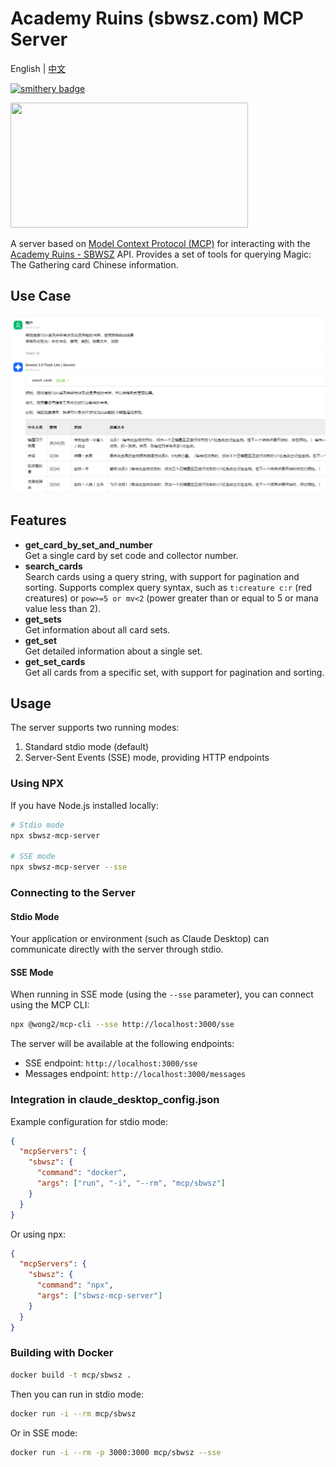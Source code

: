 # Academy Ruins (sbwsz.com) MCP Server

English | [中文](../README.md)

[![smithery badge](https://smithery.ai/badge/@lieyanqzu/sbwsz-mcp)](https://smithery.ai/server/@lieyanqzu/sbwsz-mcp)

<a href="https://glama.ai/mcp/servers/@lieyanqzu/sbwsz-mcp">
  <img width="380" height="200" src="https://glama.ai/mcp/servers/@lieyanqzu/sbwsz-mcp/badge" />
</a>

A server based on [Model Context Protocol (MCP)](https://modelcontextprotocol.io/) for interacting with the [Academy Ruins - SBWSZ](https://sbwsz.com/) API. Provides a set of tools for querying Magic: The Gathering card Chinese information.

## Use Case

![Use Case](../README/usecase.png)

## Features

- **get_card_by_set_and_number**  
  Get a single card by set code and collector number.
- **search_cards**  
  Search cards using a query string, with support for pagination and sorting. Supports complex query syntax, such as `t:creature c:r` (red creatures) or `pow>=5 or mv<2` (power greater than or equal to 5 or mana value less than 2).
- **get_sets**  
  Get information about all card sets.
- **get_set**  
  Get detailed information about a single set.
- **get_set_cards**  
  Get all cards from a specific set, with support for pagination and sorting.

## Usage

The server supports two running modes:

1. Standard stdio mode (default)
2. Server-Sent Events (SSE) mode, providing HTTP endpoints

### Using NPX

If you have Node.js installed locally:

```bash
# Stdio mode
npx sbwsz-mcp-server

# SSE mode
npx sbwsz-mcp-server --sse
```

### Connecting to the Server

#### Stdio Mode

Your application or environment (such as Claude Desktop) can communicate directly with the server through stdio.

#### SSE Mode

When running in SSE mode (using the `--sse` parameter), you can connect using the MCP CLI:

```bash
npx @wong2/mcp-cli --sse http://localhost:3000/sse
```

The server will be available at the following endpoints:

- SSE endpoint: `http://localhost:3000/sse`
- Messages endpoint: `http://localhost:3000/messages`

### Integration in claude_desktop_config.json

Example configuration for stdio mode:

```json
{
  "mcpServers": {
    "sbwsz": {
      "command": "docker",
      "args": ["run", "-i", "--rm", "mcp/sbwsz"]
    }
  }
}
```

Or using npx:

```json
{
  "mcpServers": {
    "sbwsz": {
      "command": "npx",
      "args": ["sbwsz-mcp-server"]
    }
  }
}
```

### Building with Docker

```bash
docker build -t mcp/sbwsz .
```

Then you can run in stdio mode:

```bash
docker run -i --rm mcp/sbwsz
```

Or in SSE mode:

```bash
docker run -i --rm -p 3000:3000 mcp/sbwsz --sse
``` 